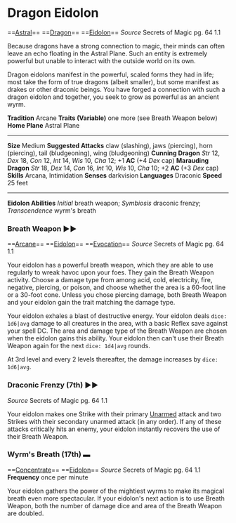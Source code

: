 # Dragon Eidolon
==[Astral](../../../Traits/Astral.md)== ==[Dragon](../../../Traits/Dragon.md)== ==[Eidolon](../../../Traits/Eidolon.md)==
*Source* Secrets of Magic pg. 64 1.1

Because dragons have a strong connection to magic, their minds can often leave an echo floating in the Astral Plane. Such an entity is extremely powerful but unable to interact with the outside world on its own.

Dragon eidolons manifest in the powerful, scaled forms they had in life; most take the form of true dragons (albeit smaller), but some manifest as drakes or other draconic beings. You have forged a connection with such a dragon eidolon and together, you seek to grow as powerful as an ancient wyrm.

**Tradition** Arcane
**Traits (Variable)** one more (see Breath Weapon below)
**Home Plane** Astral Plane

---
**Size** Medium
**Suggested Attacks** claw (slashing), jaws (piercing), horn (piercing), tail (bludgeoning), wing (bludgeoning)
**Cunning Dragon** *Str* 12, *Dex* 18, *Con* 12, *Int* 14, *Wis* 10, *Cha* 12; +1 **AC** (+4 *Dex* cap)
**Marauding Dragon** *Str* 18, *Dex* 14, *Con* 16, *Int* 10, *Wis* 10, *Cha* 10; +2 **AC** (+3 *Dex* cap)
**Skills** Arcana, Intimidation
**Senses** darkvision
**Languages** Draconic
**Speed** 25 feet

---
**Eidolon Abilities** *Initial* breath weapon; *Symbiosis* draconic frenzy; *Transcendence* wyrm's breath

### Breath Weapon ►►  
==[Arcane](../../../Traits/Arcane.md)== ==[Eidolon](../../../Traits/Eidolon.md)== ==[Evocation](../../../Traits/Evocation.md)==
*Source* Secrets of Magic pg. 64 1.1

Your eidolon has a powerful breath weapon, which they are able to use regularly to wreak havoc upon your foes. They gain the Breath Weapon activity. Choose a damage type from among acid, cold, electricity, fire, negative, piercing, or poison, and choose whether the area is a 60-foot line or a 30-foot cone. Unless you chose piercing damage, both Breath Weapon and your eidolon gain the trait matching the damage type.

Your eidolon exhales a blast of destructive energy. Your eidolon deals `dice: 1d6|avg` damage to all creatures in the area, with a basic Reflex save against your spell DC. The area and damage type of the Breath Weapon are chosen when the eidolon gains this ability. Your eidolon then can't use their Breath Weapon again for the next `dice: 1d4|avg` rounds.

At 3rd level and every 2 levels thereafter, the damage increases by `dice: 1d6|avg`.

### Draconic Frenzy (7th) ►►
*Source* Secrets of Magic pg. 64 1.1

Your eidolon makes one Strike with their primary [Unarmed](../../../Traits/Unarmed.md) attack and two Strikes with their secondary unarmed attack (in any order). If any of these attacks critically hits an enemy, your eidolon instantly recovers the use of their Breath Weapon.

### Wyrm's Breath (17th) ▬ 
==[Concentrate](../../../Traits/Concentrate.md)== ==[Eidolon](../../../Traits/Eidolon.md)==
*Source* Secrets of Magic pg. 64 1.1
**Frequency** once per minute

Your eidolon gathers the power of the mightiest wyrms to make its magical breath even more spectacular. If your eidolon's next action is to use Breath Weapon, both the number of damage dice and area of the Breath Weapon are doubled.